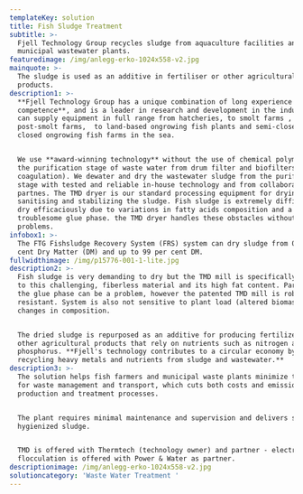 ```yaml
---
templateKey: solution
title: Fish Sludge Treatment
subtitle: >-
  Fjell Technology Group recycles sludge from aquaculture facilities and
  municipal wastewater plants. 
featuredimage: /img/anlegg-erko-1024x558-v2.jpg
mainquote: >-
  The sludge is used as an additive in fertiliser or other agricultural
  products. 
description1: >-
  **Fjell Technology Group has a unique combination of long experience and high
  competence**, and is a leader in research and development in the industry. We
  can supply equipment in full range from hatcheries, to smolt farms , to
  post-smolt farms,  to land-based ongrowing fish plants and semi-closed and
  closed ongrowing fish farms in the sea.


  We use **award-winning technology** without the use of chemical polymer for
  the purification stage of waste water from drum filter and biofilters (electro
  coagulation). We dewater and dry the wastewater sludge from the purification
  stage with tested and reliable in-house technology and from collaboration
  partnes. The TMD dryer is our standard processing equipment for drying,
  sanitising and stabilizing the sludge. Fish sludge is extremely difficult to
  dry efficaciously due to variations in fatty acids composition and a
  troublesome glue phase. the TMD dryer handles these obstacles without any
  problems.
infobox1: >-
  The FTG Fishsludge Recovery System (FRS) system can dry sludge from 0.1 per
  cent Dry Matter (DM) and up to 99 per cent DM.
fullwidthimage: /img/p15776-001-1-lite.jpg
description2: >-
  Fish sludge is very demanding to dry but the TMD mill is specifically adapted
  to this challenging, fiberless material and its high fat content. Particularly
  the glue phase can be a problem, however the patented TMD mill is robust and
  resistant. System is also not sensitive to plant load (altered biomass), or
  changes in composition.


  The dried sludge is repurposed as an additive for producing fertilizer, or in
  other agricultural products that rely on nutrients such as nitrogen and
  phosphorus. **Fjell's technology contributes to a circular economy by
  recycling heavy metals and nutrients from sludge and wastewater.**
description3: >-
  The solution helps fish farmers and municipal waste plants minimize the need
  for waste management and transport, which cuts both costs and emissions from
  production and treatment processes.


  The plant requires minimal maintenance and supervision and delivers stable and
  hygienized sludge.


  TMD is offered with Thermtech (technology owner) and partner - electro
  flocculation is offered with Power & Water as partner.
descriptionimage: /img/anlegg-erko-1024x558-v2.jpg
solutioncategory: 'Waste Water Treatment '
---
```


